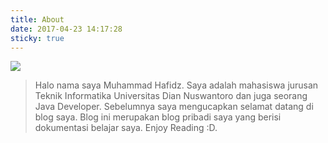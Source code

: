 ```yaml
---
title: About
date: 2017-04-23 14:17:28
sticky: true
---
```


![](https://avatars1.githubusercontent.com/u/22718275?s=400&u=f7a6c10ebd9ffee42c1d77aff5456111352b649a&v=4)

>Halo nama saya Muhammad Hafidz. Saya adalah mahasiswa jurusan Teknik Informatika Universitas Dian Nuswantoro dan juga seorang Java Developer. Sebelumnya saya mengucapkan selamat datang di blog saya. Blog ini merupakan blog pribadi saya yang berisi dokumentasi belajar saya. Enjoy Reading :D.